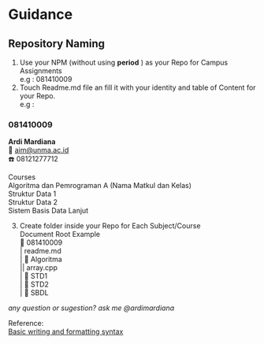 # Guidance

## Repository Naming
1. Use your NPM (without using **period** ) as your Repo for Campus Assignments  
e.g : 081410009  
2. Touch Readme.md file an fill it with your identity and table of Content for your Repo.  
e.g :  
### 081410009  
**Ardi Mardiana**  
:e-mail: [aim@unma.ac.id](mailto:aim@unma.ac.id)  
:telephone: 08121277712 
  
Courses  
Algoritma dan Pemrograman A (Nama Matkul dan Kelas)  
Struktur Data 1  
Struktur Data 2  
Sistem Basis Data Lanjut  
  
3. Create folder inside your Repo for Each Subject/Course  
Document Root Example  
:file_folder: 081410009  
| readme.md  
| :file_folder: Algoritma  
|| array.cpp  
| :file_folder: STD1  
| :file_folder: STD2  
| :file_folder: SBDL  
  
_any question or sugestion? ask me @ardimardiana_
  
Reference:  
[Basic writing and formatting syntax](https://help.github.com/en/articles/basic-writing-and-formatting-syntax)
